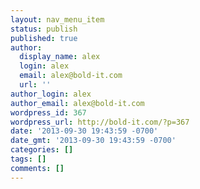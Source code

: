 ```yaml
---
layout: nav_menu_item
status: publish
published: true
author:
  display_name: alex
  login: alex
  email: alex@bold-it.com
  url: ''
author_login: alex
author_email: alex@bold-it.com
wordpress_id: 367
wordpress_url: http://bold-it.com/?p=367
date: '2013-09-30 19:43:59 -0700'
date_gmt: '2013-09-30 19:43:59 -0700'
categories: []
tags: []
comments: []
---
```


